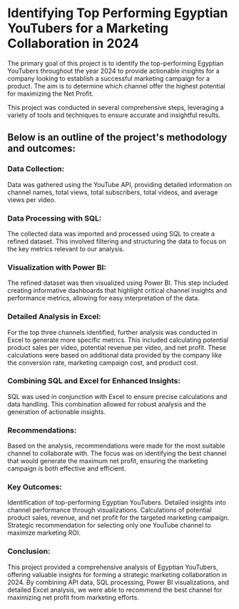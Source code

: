 # Identifying Top Performing Egyptian YouTubers for a Marketing Collaboration in 2024

The primary goal of this project is to identify the top-performing Egyptian YouTubers throughout the year 2024 to provide actionable insights for a company looking to establish a successful marketing campaign for a product. The aim is to determine which channel offer the highest potential for maximizing the Net Profit.

This project was conducted in several comprehensive steps, leveraging a variety of tools and techniques to ensure accurate and insightful results.

## Below is an outline of the project's methodology and outcomes:

### Data Collection:

Data was gathered using the YouTube API, providing detailed information on channel names, total views, total subscribers, total videos, and average views per video.

### Data Processing with SQL:

The collected data was imported and processed using SQL to create a refined dataset. This involved filtering and structuring the data to focus on the key metrics relevant to our analysis.

### Visualization with Power BI:

The refined dataset was then visualized using Power BI. This step included creating informative dashboards that highlight critical channel insights and performance metrics, allowing for easy interpretation of the data.

### Detailed Analysis in Excel:

For the top three channels identified, further analysis was conducted in Excel to generate more specific metrics. This included calculating potential product sales per video, potential revenue per video, and net profit. These calculations were based on additional data provided by the company like the conversion rate, marketing campaign cost, and product cost.

### Combining SQL and Excel for Enhanced Insights:

SQL was used in conjunction with Excel to ensure precise calculations and data handling. This combination allowed for robust analysis and the generation of actionable insights.

### Recommendations:

Based on the analysis, recommendations were made for the most suitable channel to collaborate with. The focus was on identifying the best channel that would generate the maximum net profit, ensuring the marketing campaign is both effective and efficient.

### Key Outcomes:

Identification of top-performing Egyptian YouTubers.
Detailed insights into channel performance through visualizations.
Calculations of potential product sales, revenue, and net profit for the targeted marketing campaign.
Strategic recommendation for selecting only one YouTube channel to maximize marketing ROI.

### Conclusion:

This project provided a comprehensive analysis of Egyptian YouTubers, offering valuable insights for forming a strategic marketing collaboration in 2024. By combining API data, SQL processing, Power BI visualizations, and detailed Excel analysis, we were able to recommend the best channel for maximizing net profit from marketing efforts.
